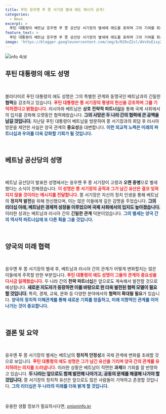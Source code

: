 ```yaml
---
title: 푸틴 응우옌 푸 쫑 서기장 별세 애도 메시지 공개!
categories:
  - News
excerpt: >
  푸틴 대통령이 베트남 응우옌 푸 쫑 공산당 서기장의 별세에 애도를 표하며 그의 기여를 회상했습니다. 두 나라 간의 깊은 유대가 더욱 눈길을 끌고 있습니다. 자세한 내용을 확인해보세요!
feature_text: >
  푸틴 대통령이 베트남 응우옌 푸 쫑 공산당 서기장의 별세에 애도를 표하며 그의 기여를 회상했습니다. 두 나라 간의 깊은 유대가 더욱 눈길을 끌고 있습니다. 자세한 내용을 확인해보세요!
image: 'https://blogger.googleusercontent.com/img/b/R29vZ2xl/AVvXsEixyZcFfHzMRdzZMjFBmAUKJYCLCGyLL1o632UiGVXcaFdKo_bkvkuCioo0uUKlGfBVcT3P84aROyZIXSBEx3Aw5nCQ3pTgDom1WDC4m8eifvWiAmWEEVb4x6G_l8C0QH225ldMjyaFvpxGEBGNO37VmDTDMHGhJPq73UglMfDca1-0aw/s1600/blogspot.png'
---
```


<p><img src="https://blogger.googleusercontent.com/img/b/R29vZ2xl/AVvXsEixyZcFfHzMRdzZMjFBmAUKJYCLCGyLL1o632UiGVXcaFdKo_bkvkuCioo0uUKlGfBVcT3P84aROyZIXSBEx3Aw5nCQ3pTgDom1WDC4m8eifvWiAmWEEVb4x6G_l8C0QH225ldMjyaFvpxGEBGNO37VmDTDMHGhJPq73UglMfDca1-0aw/s1600/blogspot.png" alt="info 속보" /></p>

<h2 data-ke-size="size26">푸틴 대통령의 애도 성명</h2>

<p data-ke-size="size16">&nbsp;</p>

<p>블라디미르 푸틴 대통령의 애도 성명은 그의 특별한 관계와 동맹국인 베트남과의 긴밀한 <strong>협력</strong>을 강조하고 있습니다. <b><span style="color: #ee2323;">푸틴 대통령은 쫑 서기장의 평생의 헌신을 강조하며 그를 기억하겠다고 밝혔습니다.</span></b> 러시아와 베트남은 <strong>상호 전략적 파트너십</strong>을 통해 국제 사회에서의 입지를 강화해 오랫동안 협력해왔습니다. <b><span style="background-color: #21538527;">그의 사망은 두 나라 간의 협력에 큰 공백을 남길 것입니다.</span></b> 지난달 푸틴 대통령이 베트남을 방문하여 쫑 서기장과의 회담 후 러시아 방문을 제안한 사실은 양국 관계의 <strong>중요성</strong>을 대변합니다. <b><span style="color: #1a5490;">이런 외교적 노력은 미래의 파트너십과 우의를 더욱 강화할 기회가 될 것입니다.</span></b> </p>

<p data-ke-size="size16">&nbsp;</p>

<h2 data-ke-size="size26">베트남 공산당의 성명</h2>

<p data-ke-size="size16">&nbsp;</p>

<p>베트남 공산당이 발표한 성명에서는 응우옌 푸 쫑 서기장이 고령과 <strong>오랜 중병</strong>으로 별세했다는 소식이 전해졌습니다. <b><span style="color: #ee2323;">이 성명은 쫑 서기장의 공적과 그가 남긴 유산은 결코 잊혀지지 않을 것이라는 메시지를 전달합니다.</span></b> 쫑 서기장은 자신의 정치 인생을 통해 베트남의 <strong>정치적 발전</strong>을 위해 헌신했으며, 이는 많은 이들에게 깊은 감명을 주었습니다. <b><span style="background-color: #21538527;">그의 리더십 아래, 베트남은 경제적 성장을 이루었으며 국제 사회에서의 입지도 높아졌습니다.</span></b> 이러한 성과는 베트남과 러시아 간의 <strong>긴밀한 관계</strong> 덕분이었습니다. <b><span style="color: #1a5490;">그의 별세는 양국 간의 역사적 파트너십에 또 다른 획을 그을 것입니다.</span></b></p>

<p data-ke-size="size16">&nbsp;</p>

<h2 data-ke-size="size26">양국의 미래 협력</h2>

<p data-ke-size="size16">&nbsp;</p>

<p>응우옌 푸 쫑 서기장의 별세 후, 베트남과 러시아 간의 관계가 어떻게 변화할지는 많은 이들에게 주목할 만한 부분입니다. <b><span style="color: #ee2323;">푸틴 대통령의 애도 성명이 그들의 관계의 중요성을 다시금 일깨웠습니다.</span></b> 두 나라 간의 <strong>전략 파트너십</strong>은 앞으로도 계속해서 발전할 것으로 예상됩니다. <b><span style="background-color: #21538527;">새로운 지도자가 등장하면 이를 바탕으로 한 더욱 발전된 협력 모델이 필요할 것입니다.</span></b> 특히, 경제, 교육, 문화 등 다양한 분야에서의 <strong>협력이 확대될 필요</strong>가 있습니다. <b><span style="color: #1a5490;">양국의 정치적 이해관계를 통해 새로운 기회를 창출하고, 미래 지향적인 관계를 이어나가는 것이 중요합니다.</span></b> </p>

<p data-ke-size="size16">&nbsp;</p>

<h2 data-ke-size="size26">결론 및 요약</h2>

<p data-ke-size="size16">&nbsp;</p>

<p>응우옌 푸 쫑 서기장의 별세는 베트남의 <strong>정치적 안정성</strong>과 국제 관계에 변화를 초래할 것으로 보입니다. <b><span style="color: #ee2323;">푸틴 대통령의 애도 성명은 그가 남긴 유산을 기리며 양국 간의 관계를 유지하려는 의지를 드러냅니다.</span></b> 이러한 상황은 베트남이 직면한 <strong>과제</strong>와 기회를 잘 반영하고 있습니다. <b><span style="background-color: #21538527;">두 나라는 앞으로도 함께 발전해 나아가고, 공동의 문제를 해결해 나가야 할 것입니다.</span></b> 쫑 서기장의 정치적 유산은 앞으로도 많은 사람들이 기억하고 존경할 것입니다. <b><span style="color: #1a5490;">그의 리더십은 두 나라의 미래를 더욱 밝게 할 것입니다.</span></b> </p>

<p data-ke-size="size16">&nbsp;</p>
유용한 생활 정보가 필요하시다면, <a href="https://onioninfo.kr" rel="dofollow">onioninfo.kr</a>


